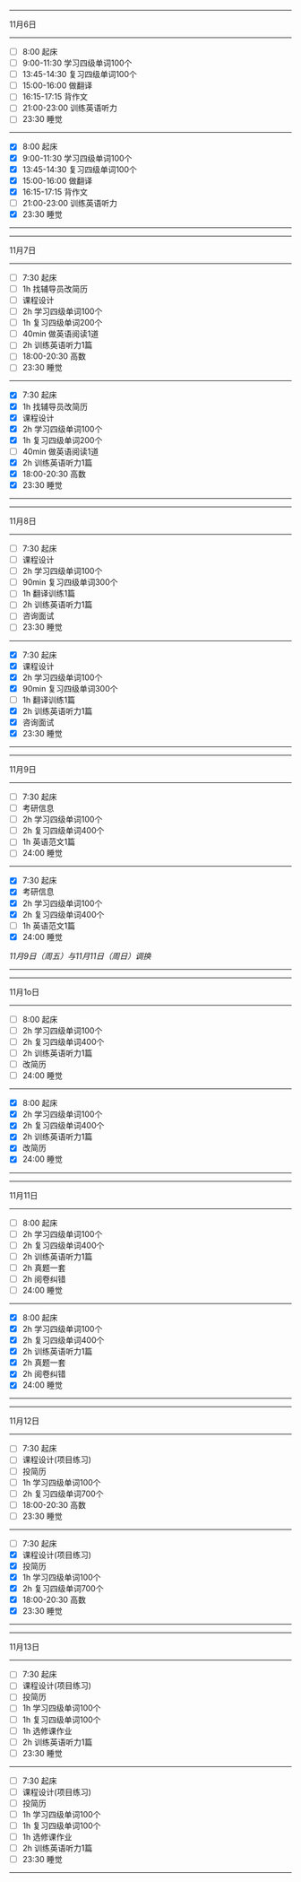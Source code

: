 ___
11月6日
***
- [ ] 8:00  起床
- [ ] 9:00-11:30  学习四级单词100个
- [ ] 13:45-14:30  复习四级单词100个
- [ ] 15:00-16:00  做翻译
- [ ] 16:15-17:15  背作文
- [ ] 21:00-23:00  训练英语听力
- [ ] 23:30  睡觉
***
- [x] 8:00  起床
- [x] 9:00-11:30  学习四级单词100个
- [x] 13:45-14:30  复习四级单词100个
- [x] 15:00-16:00  做翻译
- [x] 16:15-17:15  背作文
- [ ] 21:00-23:00  训练英语听力
- [x] 23:30  睡觉
___

___
11月7日
***
- [ ] 7:30  起床
- [ ] 1h 找辅导员改简历
- [ ] 课程设计
- [ ] 2h 学习四级单词100个
- [ ] 1h 复习四级单词200个
- [ ] 40min 做英语阅读1道
- [ ] 2h 训练英语听力1篇
- [ ] 18:00-20:30 高数
- [ ] 23:30 睡觉
***
- [x] 7:30  起床
- [x] 1h 找辅导员改简历
- [x] 课程设计
- [x] 2h 学习四级单词100个
- [x] 1h 复习四级单词200个
- [ ] 40min 做英语阅读1道
- [x] 2h 训练英语听力1篇
- [x] 18:00-20:30 高数
- [x] 23:30 睡觉
___

___
11月8日
***
- [ ] 7:30  起床
- [ ] 课程设计
- [ ] 2h 学习四级单词100个
- [ ] 90min 复习四级单词300个
- [ ] 1h 翻译训练1篇
- [ ] 2h 训练英语听力1篇
- [ ] 咨询面试
- [ ] 23:30 睡觉
***
- [x] 7:30  起床
- [x] 课程设计
- [x] 2h 学习四级单词100个
- [x] 90min 复习四级单词300个
- [ ] 1h 翻译训练1篇
- [x] 2h 训练英语听力1篇
- [x] 咨询面试
- [x] 23:30 睡觉
___

___
11月9日
***
- [ ] 7:30  起床
- [ ] 考研信息
- [ ] 2h 学习四级单词100个
- [ ] 2h 复习四级单词400个
- [ ] 1h 英语范文1篇
- [ ] 24:00 睡觉
***
- [x] 7:30  起床
- [x] 考研信息
- [x] 2h 学习四级单词100个
- [x] 2h 复习四级单词400个
- [ ] 1h 英语范文1篇
- [x] 24:00 睡觉
  
*11月9日（周五）与11月11日（周日）调换*
___

___
11月1o日
***
- [ ] 8:00  起床
- [ ] 2h 学习四级单词100个
- [ ] 2h 复习四级单词400个
- [ ] 2h 训练英语听力1篇
- [ ] 改简历
- [ ] 24:00 睡觉
***
- [x] 8:00  起床
- [x] 2h 学习四级单词100个
- [x] 2h 复习四级单词400个
- [x] 2h 训练英语听力1篇
- [x] 改简历
- [x] 24:00 睡觉
___

___
11月11日
***
- [ ] 8:00  起床
- [ ] 2h 学习四级单词100个
- [ ] 2h 复习四级单词400个
- [ ] 2h 训练英语听力1篇
- [ ] 2h 真题一套
- [ ] 2h 阅卷纠错
- [ ] 24:00 睡觉
***
- [x] 8:00  起床
- [x] 2h 学习四级单词100个
- [x] 2h 复习四级单词400个
- [x] 2h 训练英语听力1篇
- [x] 2h 真题一套
- [x] 2h 阅卷纠错
- [x] 24:00 睡觉
___

___
11月12日
***
- [ ] 7:30  起床
- [ ] 课程设计(项目练习)
- [ ] 投简历
- [ ] 1h 学习四级单词100个
- [ ] 2h 复习四级单词700个
- [ ] 18:00-20:30 高数
- [ ] 23:30 睡觉
***
- [ ] 7:30  起床
- [x] 课程设计(项目练习)
- [x] 投简历
- [x] 1h 学习四级单词100个
- [x] 2h 复习四级单词700个
- [x] 18:00-20:30 高数
- [x] 23:30 睡觉
___

___
11月13日
***
- [ ] 7:30  起床
- [ ] 课程设计(项目练习)
- [ ] 投简历
- [ ] 1h 学习四级单词100个
- [ ] 1h 复习四级单词100个
- [ ] 1h 选修课作业
- [ ] 2h 训练英语听力1篇
- [ ] 23:30 睡觉
***
- [ ] 7:30  起床
- [ ] 课程设计(项目练习)
- [ ] 投简历
- [ ] 1h 学习四级单词100个
- [ ] 1h 复习四级单词100个
- [ ] 1h 选修课作业
- [ ] 2h 训练英语听力1篇
- [ ] 23:30 睡觉
___